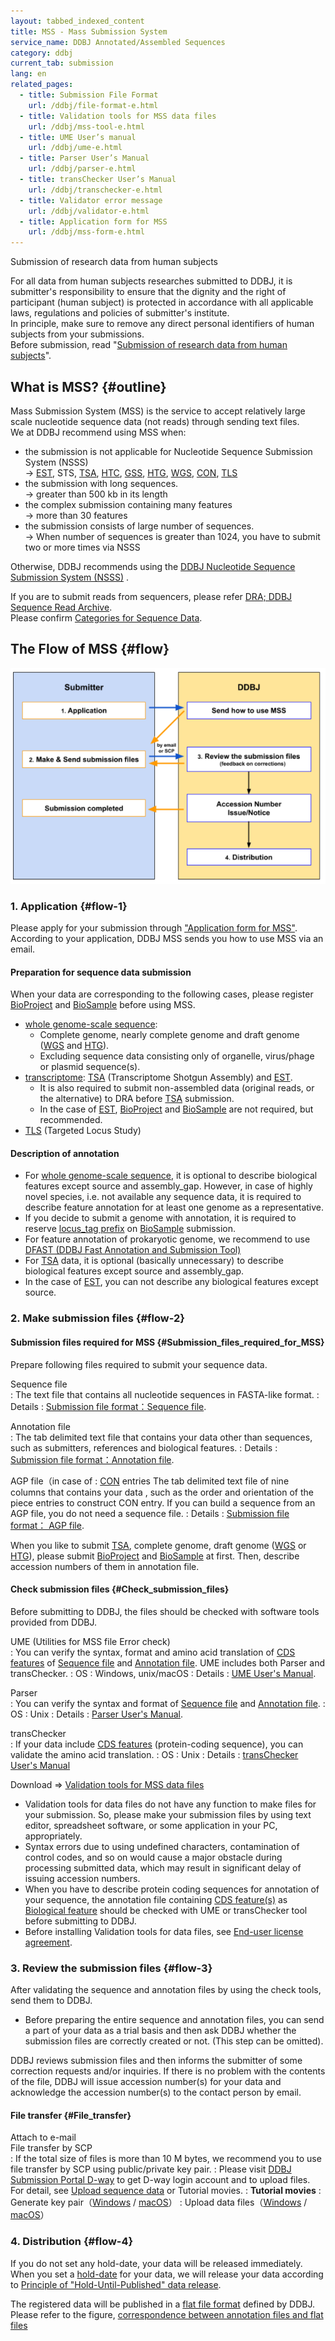 ```yaml
---
layout: tabbed_indexed_content
title: MSS - Mass Submission System
service_name: DDBJ Annotated/Assembled Sequences
category: ddbj
current_tab: submission
lang: en
related_pages:
  - title: Submission File Format
    url: /ddbj/file-format-e.html
  - title: Validation tools for MSS data files
    url: /ddbj/mss-tool-e.html
  - title: UME User’s manual
    url: /ddbj/ume-e.html
  - title: Parser User’s Manual
    url: /ddbj/parser-e.html
  - title: transChecker User’s Manual
    url: /ddbj/transchecker-e.html
  - title: Validator error message
    url: /ddbj/validator-e.html
  - title: Application form for MSS
    url: /ddbj/mss-form-e.html
---
```


<span class="red">Submission of research data from human subjects</span>

For all data from human subjects researches submitted to DDBJ, it is
submitter's responsibility to ensure that the dignity and the right of
participant (human subject) is protected in accordance with all
applicable laws, regulations and policies of submitter's institute.  
In principle, make sure to remove any direct personal identifiers of
human subjects from your submissions.  
Before submission, read "[Submission of research data from human
subjects](/policies-e.html#human)".

## What is MSS?  {#outline}

<div class="attention" markdown="1">

Mass Submission System (MSS) is the service to accept relatively large
scale nucleotide sequence data (not reads) through sending text files.  
We at DDBJ recommend using MSS when:

- the submission is not applicable for Nucleotide Sequence Submission
  System (NSSS)  
  → [EST](/ddbj/est-e.html), STS, [TSA](/ddbj/tsa-e.html),
  [HTC](/ddbj/htc-e.html), [GSS](/ddbj/gss-e.html),
  [HTG](/ddbj/htg-e.html), [WGS](/ddbj/wgs-e.html),
  [CON](/ddbj/con-e.html), [TLS](/ddbj/tls-e.html)
- the submission with long sequences.  
  → greater than 500 kb in its length
- the complex submission containing many features  
  → more than 30 features
- the submission consists of large number of sequences.  
  → When number of sequences is greater than 1024, you have to submit
  two or more times via NSSS

</div>

Otherwise, DDBJ recommends using the [DDBJ Nucleotide Sequence
Submission System (NSSS)](/ddbj/web-submission-e.html) .

If you are to submit reads from sequencers, please refer [DRA; DDBJ
Sequence Read Archive](/dra/index-e.html).  
Please confirm [Categories for Sequence Data](/documents/data-categories-e.html).

## The Flow of MSS  {#flow}

<img src="/assets/images/ddbj/MSS-flow_20200916-en.png" alt="The Flow of MSS" title="" class="">

### 1. Application  {#flow-1}

Please apply for your submission through ["Application form for MSS"](/ddbj/mass-form-e.html). 
According to your application, DDBJ MSS sends you how to use MSS via an email.

#### Preparation for sequence data submission

When your data are corresponding to the following cases, please register [BioProject](/bioproject/index-e.html) and [BioSample](/biosample/index-e.html) before using MSS.

- [whole genome-scale sequence](/ddbj/genome-e.html):
  - Complete genome, nearly complete genome and draft genome ([WGS](/ddbj/wgs-e.html) and [HTG](/ddbj/htg-e.html)).
  - Excluding sequence data consisting only of organelle, virus/phage or plasmid sequence(s).
- [transcriptome](/ddbj/transcriptome-e.html): [TSA](/ddbj/tsa-e.html) (Transcriptome Shotgun Assembly) and [EST](/ddbj/est-e.html).
  - It is also required to submit non-assembled data (original reads, or the alternative) to DRA before [TSA](/ddbj/tsa-e.html) submission.
  - In the case of [EST](/ddbj/est-e.html), [BioProject](/bioproject/index-e.html) and [BioSample](/biosample/index-e.html) are not required, but recommended.
- [TLS](/ddbj/tls-e.html) (Targeted Locus Study)

#### Description of annotation

- For [whole genome-scale sequence](/ddbj/genome-e.html), it is optional to describe biological features except source and  assembly_gap. However, in case of highly novel species, i.e. not available any sequence data, it is required to describe feature annotation for at least one genome as a representative.
- If you decide to submit a genome with annotation, it is required to reserve [locus_tag prefix](/ddbj/qualifiers-e.html#locus_tag) on [BioSample](/biosample/index-e.html) submission.
- For feature annotation of prokaryotic genome, we recommend to use [DFAST (DDBJ Fast Annotation and Submission Tool)](https://dfast.ddbj.nig.ac.jp/)
- For [TSA](/ddbj/tsa-e.html) data, it is optional (basically unnecessary) to describe biological features except source and assembly_gap.
- In the case of [EST](/ddbj/est-e.html), you can not describe any biological features except source.

### 2. Make submission files  {#flow-2}

#### Submission files required for MSS  {#Submission_files_required_for_MSS}

Prepare following files required to submit your sequence data.

Sequence file  
: The text file that contains all nucleotide sequences in FASTA-like format.
: Details : [Submission file format：Sequence
file](/ddbj/file-format-e.html#sequence).

Annotation file  
: The tab delimited text file that contains your data other than
sequences, such as submitters, references and biological features.
: Details : [Submission file format：Annotation
file](/ddbj/file-format-e.html#annotation).

AGP file（in case of
: [CON](/ddbj/con-e.html) entries
The tab delimited text file of nine columns that contains your data
, such as the order and orientation of the piece entries to
construct CON entry.
If you can build a sequence from an AGP file, you do not need a
sequence file.
: Details : [Submission file format： AGP
file](/ddbj/file-format-e.html#agp).

<div class="attention" markdown="1">

When you like to submit [TSA](/ddbj/tsa-e.html), complete genome, draft
genome ([WGS](/ddbj/wgs-e.html) or [HTG](/ddbj/htg-e.html)), please
submit [BioProject](/bioproject/index-e.html) and
[BioSample](/biosample/index-e.html) at first. Then, describe accession
numbers of them in annotation file.

</div>

#### Check submission files  {#Check_submission_files}

Before submitting to DDBJ, the files should be checked with software
tools provided from DDBJ.

UME (Utilities for MSS file Error check)  
: You can verify the syntax, format and amino acid translation of [CDS
features](/ddbj/cds-e.html) of [Sequence
file](/ddbj/file-format-e.html#sequence) and [Annotation
file](/ddbj/file-format-e.html#annotation). UME includes both Parser and transChecker.
: OS : Windows, unix/macOS
: Details : [UME User's Manual](/ddbj/ume-e.html).

Parser  
: You can verify the syntax and format of [Sequence
file](/ddbj/file-format-e.html#sequence) and [Annotation
file](/ddbj/file-format-e.html#annotation).
: OS : Unix
: Details : [Parser User's Manual](/ddbj/parser-e.html).

transChecker  
: If your data include [CDS features](/ddbj/cds-e.html)
(protein-coding sequence), you can validate the amino acid
translation.
: OS : Unix
: Details : [transChecker User's Manual](/ddbj/transchecker-e.html)

<div class="attention" markdown="1">

Download => [Validation tools for MSS data files](/ddbj/mss-tool-e.html)

</div>

- Validation tools for data files do not have any function to make
  files for your submission. So, please make your submission files by
  using text editor, spreadsheet software, or some application in your
  PC, appropriately.
- Syntax errors due to using undefined characters, contamination of
  control codes, and so on would cause a major obstacle during
  processing submitted data, which may result in significant delay of
  issuing accession numbers.
- When you have to describe protein coding sequences for annotation of
  your sequence, the annotation file containing [CDS
  feature(s)](/ddbj/cds-e.html) as [Biological
  feature](/ddbj/file-format-e.html#biological_feature) should be
  checked with UME or transChecker tool before submitting to DDBJ.
- Before installing Validation tools for data files, see [End-user
  license agreement](/ddbj/mss-tool-e.html#license).

### 3. Review the submission files {#flow-3}

After validating the sequence and annotation files by using the check tools, send them to DDBJ. 

- Before preparing the entire sequence and annotation files, you can send a part of your data as a trial basis and then ask DDBJ whether the submission files are correctly created or not. (This step can be omitted).

DDBJ reviews submission files and then informs the submitter of some correction requests and/or inquiries. If there is no problem with the contents of the file, DDBJ will issue accession number(s) for your data and acknowledge the accession number(s) to the contact person by email.

#### File transfer  {#File_transfer}

Attach to e-mail  
File transfer by SCP  
: If the total size of files is more than 10 M bytes, we recommend you
to use file transfer by SCP using public/private key pair.
: Please visit [DDBJ Submission Portal
D-way](https://ddbj.nig.ac.jp/D-way/) to get D-way login account and
to upload files.  
For detail, see [Upload sequence
data](/dra/submission.html#upload-sequence-data%0A) or Tutorial
movies.
: **Tutorial movies**
: Generate key pair（[Windows](https://youtu.be/Aos7KR6XwUw) /
[macOS](https://youtu.be/jBfOqsJxDZU)）
: Upload data files（[Windows](https://youtu.be/gJqgCvUc0Y8) /
[macOS](https://youtu.be/aO2aVafS3ZE)）

### 4. Distribution  {#flow-4}

If you do not set any hold-date, your data will be released
immediately.  
When you set a [hold-date](/ddbj/submission.html#hold-date) for your
data, we will release your data according to [Principle of
"Hold-Until-Published" data release](/documents/data-release-policy-e.html).

The registered data will be published in a [flat file format](/ddbj/flat-file-e.html) defined by DDBJ. Please refer to the figure, [correspondence between annotation files and flat files](/ddbj/file-format-e.html#sample)



